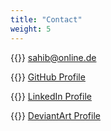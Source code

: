 ```yaml
---
title: "Contact"
weight: 5
---
```


{{<icon class="fa fa-envelope">}}&nbsp;[sahib@online.de](mailto:sahib@online.de)

{{<icon class="fa fa-github">}}&nbsp;[GitHub Profile](https://github.com/sahib)

{{<icon class="fa fa-linkedin">}}&nbsp;[LinkedIn Profile](https://www.linkedin.com/in/christopher-pahl-07327416a/)

{{<icon class="fa fa-deviantart">}}&nbsp;[DeviantArt Profile](https://www.deviantart.com/frogoncoffee)
